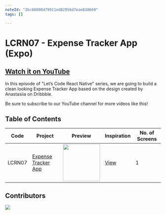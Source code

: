 ```yaml
---
noteId: "2bc60800d79911ed82956d7eae838669"
tags: []

---
```


# LCRN07 - Expense Tracker App (Expo)

## [Watch it on YouTube](https://youtu.be/uBcpWOQqbAQ)

In this episode of "Let’s Code React Native" series, we are going to build a clean looking Expense Tracker App based on the design created by Anastasiia on Dribbble.

Be sure to subscribe to our YouTube channel for more videos like this!

## Table of Contents

| Code | Project | Preview | Inspiration | No. of Screens |
| ------ | ------ | ------ | ------ | ------ |
| LCRN07 | [Expense Tracker App](https://youtu.be/uBcpWOQqbAQ) | <img src="https://cdn.dribbble.com/users/2141764/screenshots/6037420/money_tracker_app.png?compress=1&resize=1200x900" width="120" /> | [View](https://dribbble.com/shots/6037420-Expense-Tracker-App) | 1 |

## Contributors

<a href="https://github.com/byprogrammers/LCRN07-expense-tracker-app/graphs/contributors">
   <img src="https://contrib.rocks/image?repo=byprogrammers/lets-code-react-native" />
</a>

